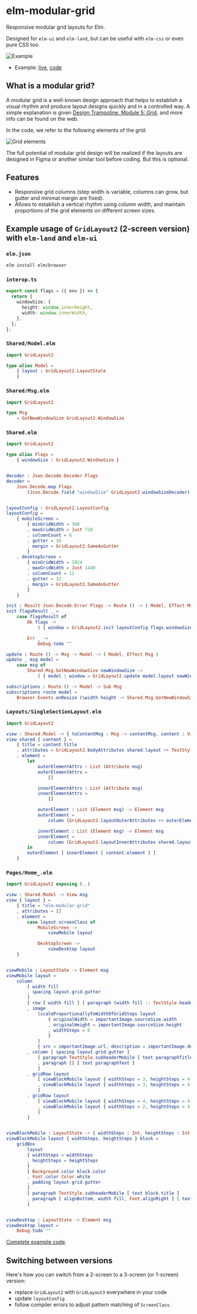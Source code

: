 # elm-modular-grid

Responsive modular grid layouts for Elm.

Designed for `elm-ui` and `elm-land`, but can be useful with `elm-css` or even pure CSS too.

![Example](https://github.com/vladimirlogachev/elm-modular-grid/blob/main/docs/example-layout-preview.gif?raw=true)

- Example: [live](https://vladimirlogachev.github.io/elm-modular-grid), [code](https://github.com/vladimirlogachev/elm-modular-grid/tree/main/example)

## What is a modular grid?

A modular grid is a well-known design approach that helps to establish a visual rhythm and produce layout designs quickly and in a controlled way. A simple explanation is given [Design Trampoline. Module 5: Grid](https://designtrampoline.org/module/grid/grid/), and more info can be found on the web.

In the code, we refer to the following elements of the grid:

![Grid elements](https://github.com/vladimirlogachev/elm-modular-grid/blob/main/docs/grid-elements.svg?raw=true)

The full potential of modular grid design will be realized if the layouts are designed in Figma or another similar tool before coding. But this is optional.

## Features

- Responsive grid columns (step width is variable, columns can grow, but gutter and minimal margin are fixed).
- Allows to establish a vertical rhythm using column width, and maintain proportions of the grid elements on different screen sizes.

## Example usage of `GridLayout2` (2-screen version) with `elm-land` and `elm-ui`

### `elm.json`

```sh
elm install elm/browser
```

### `interop.ts`

```ts
export const flags = ({ env }) => {
  return {
    windowSize: {
      height: window.innerHeight,
      width: window.innerWidth,
    },
  };
};
```

### `Shared/Model.elm`

```elm
import GridLayout2

type alias Model =
    { layout : GridLayout2.LayoutState
    }

```

### `Shared/Msg.elm`

```elm
import GridLayout2

type Msg
    = GotNewWindowSize GridLayout2.WindowSize
```

### `Shared.elm`

```elm
import GridLayout2

type alias Flags =
    { windowSize : GridLayout2.WindowSize }


decoder : Json.Decode.Decoder Flags
decoder =
    Json.Decode.map Flags
        (Json.Decode.field "windowSize" GridLayout2.windowSizeDecoder)


layoutConfig : GridLayout2.LayoutConfig
layoutConfig =
    { mobileScreen =
        { minGridWidth = 360
        , maxGridWidth = Just 720
        , columnCount = 6
        , gutter = 16
        , margin = GridLayout2.SameAsGutter
        }
    , desktopScreen =
        { minGridWidth = 1024
        , maxGridWidth = Just 1440
        , columnCount = 12
        , gutter = 32
        , margin = GridLayout2.SameAsGutter
        }
    }

init : Result Json.Decode.Error Flags -> Route () -> ( Model, Effect Msg )
init flagsResult _ =
    case flagsResult of
        Ok flags ->
            ( { window = GridLayout2.init layoutConfig flags.windowSize } , Effect.none )

        Err _ ->
            Debug.todo ""

update : Route () -> Msg -> Model -> ( Model, Effect Msg )
update _ msg model =
    case msg of
        Shared.Msg.GotNewWindowSize newWindowSize ->
            ( { model | window = GridLayout2.update model.layout newWindowSize }, Effect.none )

subscriptions : Route () -> Model -> Sub Msg
subscriptions route model =
    Browser.Events.onResize (\width height -> Shared.Msg.GotNewWindowSize { width = width, height = height })
```

### `Layouts/SingleSectionLayout.elm`

```elm
import GridLayout2

view : Shared.Model -> { toContentMsg : Msg -> contentMsg, content : View contentMsg, model : Model } -> View contentMsg
view shared { content } =
    { title = content.title
    , attributes = GridLayout2.bodyAttributes shared.layout ++ TextStyle.body ++ content.attributes
    , element =
        let
            outerElementAttrs : List (Attribute msg)
            outerElementAttrs =
                []

            innerElementAttrs : List (Attribute msg)
            innerElementAttrs =
                []

            outerElement : List (Element msg) -> Element msg
            outerElement =
                column (GridLayout2.layoutOuterAttributes ++ outerElementAttrs)

            innerElement : List (Element msg) -> Element msg
            innerElement =
                column (GridLayout2.layoutInnerAttributes shared.layout ++ innerElementAttrs)
        in
        outerElement [ innerElement [ content.element ] ]
    }
```

### `Pages/Home_.elm`

```elm
import GridLayout2 exposing (..)

view : Shared.Model -> View msg
view { layout } =
    { title = "elm-modular-grid"
    , attributes = []
    , element =
        case layout.screenClass of
            MobileScreen ->
                viewMobile layout

            DesktopScreen ->
                viewDesktop layout
    }


viewMobile : LayoutState -> Element msg
viewMobile layout =
    column
        [ width fill
        , spacing layout.grid.gutter
        ]
        [ row [ width fill ] [ paragraph (width fill :: TextStyle.headerMobile) [ text pageTitle ] ]
        , image
            (scaleProportionallyToWidthOfGridSteps layout
                { originalWidth = importantImage.sourceSize.width
                , originalHeight = importantImage.sourceSize.height
                , widthSteps = 6
                }
            )
            { src = importantImage.url, description = importantImage.description }
        , column [ spacing layout.grid.gutter ]
            [ paragraph TextStyle.subheaderMobile [ text paragraphTitle ]
            , paragraph [] [ text paragraphText ]
            ]
        , gridRow layout
            [ viewBlockMobile layout { widthSteps = 3, heightSteps = 4 } block1
            , viewBlockMobile layout { widthSteps = 3, heightSteps = 4 } block2
            ]
        , gridRow layout
            [ viewBlockMobile layout { widthSteps = 4, heightSteps = 4 } block3
            , viewBlockMobile layout { widthSteps = 2, heightSteps = 4 } block4
            ]
        ]


viewBlockMobile : LayoutState -> { widthSteps : Int, heightSteps : Int } -> Block -> Element msg
viewBlockMobile layout { widthSteps, heightSteps } block =
    gridBox
        layout
        { widthSteps = widthSteps
        , heightSteps = heightSteps
        }
        [ Background.color block.color
        , Font.color Color.white
        , padding layout.grid.gutter
        ]
        [ paragraph TextStyle.subheaderMobile [ text block.title ]
        , paragraph [ alignBottom, width fill, Font.alignRight ] [ text block.description ]
        ]


viewDesktop : LayoutState -> Element msg
viewDesktop layout =
    Debug.todo ""
```

[Complete example code](https://github.com/vladimirlogachev/elm-modular-grid/tree/main/example).

## Switching between versions

Here's how you can switch from a 2-screen to a 3-screen (or 1-screen) version:

- replace `GridLayout2` with `GridLayout3` everywhere in your code
- update `layoutConfig`
- follow compiler errors to adjust pattern matching of `ScreenClass`.
